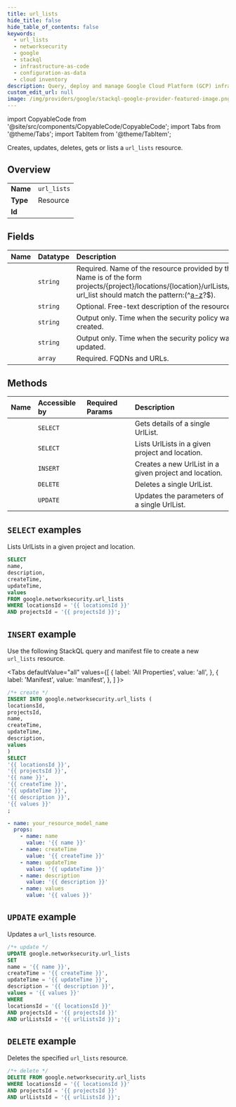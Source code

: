 ```yaml
---
title: url_lists
hide_title: false
hide_table_of_contents: false
keywords:
  - url_lists
  - networksecurity
  - google
  - stackql
  - infrastructure-as-code
  - configuration-as-data
  - cloud inventory
description: Query, deploy and manage Google Cloud Platform (GCP) infrastructure and resources using SQL
custom_edit_url: null
image: /img/providers/google/stackql-google-provider-featured-image.png
---
```


import CopyableCode from '@site/src/components/CopyableCode/CopyableCode';
import Tabs from '@theme/Tabs';
import TabItem from '@theme/TabItem';

Creates, updates, deletes, gets or lists a <code>url_lists</code> resource.

## Overview
<table><tbody>
<tr><td><b>Name</b></td><td><code>url_lists</code></td></tr>
<tr><td><b>Type</b></td><td>Resource</td></tr>
<tr><td><b>Id</b></td><td><CopyableCode code="google.networksecurity.url_lists" /></td></tr>
</tbody></table>

## Fields
| Name | Datatype | Description |
|:-----|:---------|:------------|
| <CopyableCode code="name" /> | `string` | Required. Name of the resource provided by the user. Name is of the form projects/{project}/locations/{location}/urlLists/{url_list} url_list should match the pattern:(^[a-z]([a-z0-9-]{0,61}[a-z0-9])?$). |
| <CopyableCode code="description" /> | `string` | Optional. Free-text description of the resource. |
| <CopyableCode code="createTime" /> | `string` | Output only. Time when the security policy was created. |
| <CopyableCode code="updateTime" /> | `string` | Output only. Time when the security policy was updated. |
| <CopyableCode code="values" /> | `array` | Required. FQDNs and URLs. |

## Methods
| Name | Accessible by | Required Params | Description |
|:-----|:--------------|:----------------|:------------|
| <CopyableCode code="projects_locations_url_lists_get" /> | `SELECT` | <CopyableCode code="locationsId, projectsId, urlListsId" /> | Gets details of a single UrlList. |
| <CopyableCode code="projects_locations_url_lists_list" /> | `SELECT` | <CopyableCode code="locationsId, projectsId" /> | Lists UrlLists in a given project and location. |
| <CopyableCode code="projects_locations_url_lists_create" /> | `INSERT` | <CopyableCode code="locationsId, projectsId" /> | Creates a new UrlList in a given project and location. |
| <CopyableCode code="projects_locations_url_lists_delete" /> | `DELETE` | <CopyableCode code="locationsId, projectsId, urlListsId" /> | Deletes a single UrlList. |
| <CopyableCode code="projects_locations_url_lists_patch" /> | `UPDATE` | <CopyableCode code="locationsId, projectsId, urlListsId" /> | Updates the parameters of a single UrlList. |

## `SELECT` examples

Lists UrlLists in a given project and location.

```sql
SELECT
name,
description,
createTime,
updateTime,
values
FROM google.networksecurity.url_lists
WHERE locationsId = '{{ locationsId }}'
AND projectsId = '{{ projectsId }}'; 
```

## `INSERT` example

Use the following StackQL query and manifest file to create a new <code>url_lists</code> resource.

<Tabs
    defaultValue="all"
    values={[
        { label: 'All Properties', value: 'all', },
        { label: 'Manifest', value: 'manifest', },
    ]
}>
<TabItem value="all">

```sql
/*+ create */
INSERT INTO google.networksecurity.url_lists (
locationsId,
projectsId,
name,
createTime,
updateTime,
description,
values
)
SELECT 
'{{ locationsId }}',
'{{ projectsId }}',
'{{ name }}',
'{{ createTime }}',
'{{ updateTime }}',
'{{ description }}',
'{{ values }}'
;
```
</TabItem>
<TabItem value="manifest">

```yaml
- name: your_resource_model_name
  props:
    - name: name
      value: '{{ name }}'
    - name: createTime
      value: '{{ createTime }}'
    - name: updateTime
      value: '{{ updateTime }}'
    - name: description
      value: '{{ description }}'
    - name: values
      value: '{{ values }}'

```
</TabItem>
</Tabs>

## `UPDATE` example

Updates a <code>url_lists</code> resource.

```sql
/*+ update */
UPDATE google.networksecurity.url_lists
SET 
name = '{{ name }}',
createTime = '{{ createTime }}',
updateTime = '{{ updateTime }}',
description = '{{ description }}',
values = '{{ values }}'
WHERE 
locationsId = '{{ locationsId }}'
AND projectsId = '{{ projectsId }}'
AND urlListsId = '{{ urlListsId }}';
```

## `DELETE` example

Deletes the specified <code>url_lists</code> resource.

```sql
/*+ delete */
DELETE FROM google.networksecurity.url_lists
WHERE locationsId = '{{ locationsId }}'
AND projectsId = '{{ projectsId }}'
AND urlListsId = '{{ urlListsId }}';
```

